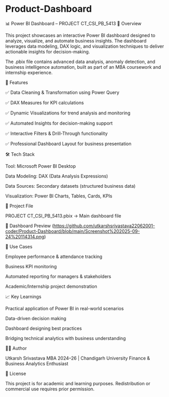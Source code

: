 # Product-Dashboard

📊 Power BI Dashboard – PROJECT CT_CSI_PB_5413
📌 Overview

This project showcases an interactive Power BI dashboard designed to analyze, visualize, and automate business insights. The dashboard leverages data modeling, DAX logic, and visualization techniques to deliver actionable insights for decision-making.

The .pbix file contains advanced data analysis, anomaly detection, and business intelligence automation, built as part of an MBA coursework and internship experience.

🚀 Features

✅ Data Cleaning & Transformation using Power Query

✅ DAX Measures for KPI calculations

✅ Dynamic Visualizations for trend analysis and monitoring

✅ Automated Insights for decision-making support

✅ Interactive Filters & Drill-Through functionality

✅ Professional Dashboard Layout for business presentation

🛠️ Tech Stack

Tool: Microsoft Power BI Desktop

Data Modeling: DAX (Data Analysis Expressions)

Data Sources: Secondary datasets (structured business data)

Visualization: Power BI Charts, Tables, Cards, KPIs

📂 Project File

PROJECT CT_CSI_PB_5413.pbix → Main dashboard file

📸 Dashboard Preview
(https://github.com/utkarshsrivastava22062001-coder/Product-Dashboard/blob/main/Screenshot%202025-09-24%20114314.png)

📑 Use Cases

Employee performance & attendance tracking

Business KPI monitoring

Automated reporting for managers & stakeholders

Academic/Internship project demonstration

📈 Key Learnings

Practical application of Power BI in real-world scenarios

Data-driven decision making

Dashboard designing best practices

Bridging technical analytics with business understanding

🧑‍💻 Author

Utkarsh Srivastava
MBA 2024–26 | Chandigarh University
Finance & Business Analytics Enthusiast

📜 License

This project is for academic and learning purposes. Redistribution or commercial use requires prior permission.

